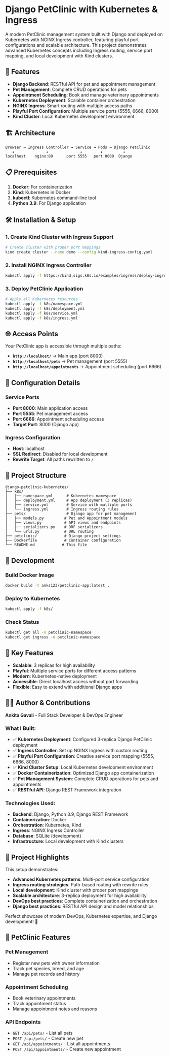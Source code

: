 # Django PetClinic with Kubernetes & Ingress


A modern PetClinic management system built with Django and deployed on Kubernetes with NGINX Ingress controller, featuring playful port configurations and scalable architecture. This project demonstrates advanced Kubernetes concepts including Ingress routing, service port mapping, and local development with Kind clusters.

## 🐾 Features

- **Django Backend**: RESTful API for pet and appointment management
- **Pet Management**: Complete CRUD operations for pets
- **Appointment Scheduling**: Book and manage veterinary appointments
- **Kubernetes Deployment**: Scalable container orchestration
- **NGINX Ingress**: Smart routing with multiple access paths
- **Playful Port Configuration**: Multiple service ports (5555, 6666, 8000)
- **Kind Cluster**: Local Kubernetes development environment

## 🏗️ Architecture

```
Browser → Ingress Controller → Service → Pods → Django PetClinic
   ↓              ↓              ↓        ↓         ↓
localhost    nginx:80      port 5555   port 8000  Django
```

## 📋 Prerequisites

1. **Docker**: For containerization
2. **Kind**: Kubernetes in Docker
3. **kubectl**: Kubernetes command-line tool
4. **Python 3.9**: For Django application

## 🛠️ Installation & Setup

### 1. Create Kind Cluster with Ingress Support
```bash
# Create cluster with proper port mappings
kind create cluster --name demo --config kind-ingress-config.yaml
```

### 2. Install NGINX Ingress Controller
```bash
kubectl apply -f https://kind.sigs.k8s.io/examples/ingress/deploy-ingress-nginx.yaml
```

### 3. Deploy PetClinic Application
```bash
# Apply all Kubernetes resources
kubectl apply -f k8s/namespace.yml
kubectl apply -f k8s/deployment.yml
kubectl apply -f k8s/service.yml
kubectl apply -f k8s/ingress.yml
```

## 🌐 Access Points

Your PetClinic app is accessible through multiple paths:

- **`http://localhost/`** → Main app (port 8000)
- **`http://localhost/pets`** → Pet management (port 5555)
- **`http://localhost/appointments`** → Appointment scheduling (port 6666)

## 🔧 Configuration Details

### Service Ports
- **Port 8000**: Main application access
- **Port 5555**: Pet management access
- **Port 6666**: Appointment scheduling access
- **Target Port**: 8000 (Django app)

### Ingress Configuration
- **Host**: localhost
- **SSL Redirect**: Disabled for local development
- **Rewrite Target**: All paths rewritten to `/`

## 📁 Project Structure

```
django-petclinic-kubernetes/
├── k8s/
│   ├── namespace.yml      # Kubernetes namespace
│   ├── deployment.yml     # App deployment (3 replicas)
│   ├── service.yml        # Service with multiple ports
│   └── ingress.yml        # Ingress routing rules
├── pets/                  # Django app for pet management
│   ├── models.py         # Pet and Appointment models
│   ├── views.py          # API views and endpoints
│   ├── serializers.py    # DRF serializers
│   └── urls.py           # URL routing
├── petclinic/            # Django project settings
├── Dockerfile            # Container configuration
└── README.md            # This file
```

## 🚀 Development

### Build Docker Image
```bash
docker build -t anks123/petclinic-app:latest .
```

### Deploy to Kubernetes
```bash
kubectl apply -f k8s/
```

### Check Status
```bash
kubectl get all -n petclinic-namespace
kubectl get ingress -n petclinic-namespace
```

## 🎯 Key Features

- **Scalable**: 3 replicas for high availability
- **Playful**: Multiple service ports for different access patterns
- **Modern**: Kubernetes-native deployment
- **Accessible**: Direct localhost access without port forwarding
- **Flexible**: Easy to extend with additional Django apps

## 👨‍💻 Author & Contributions

**Ankita Gavali** - Full Stack Developer & DevOps Engineer

### What I Built:
- ✅ **Kubernetes Deployment**: Configured 3-replica Django PetClinic deployment
- ✅ **Ingress Controller**: Set up NGINX Ingress with custom routing
- ✅ **Playful Port Configuration**: Creative service port mapping (5555, 6666, 8000)
- ✅ **Kind Cluster Setup**: Local Kubernetes development environment
- ✅ **Docker Containerization**: Optimized Django app containerization
- ✅ **Pet Management System**: Complete CRUD operations for pets and appointments
- ✅ **RESTful API**: Django REST Framework integration

### Technologies Used:
- **Backend**: Django, Python 3.9, Django REST Framework
- **Containerization**: Docker
- **Orchestration**: Kubernetes, Kind
- **Ingress**: NGINX Ingress Controller
- **Database**: SQLite (development)
- **Infrastructure**: Local development with Kind clusters

## 📝 Project Highlights

This setup demonstrates:
- **Advanced Kubernetes patterns**: Multi-port service configuration
- **Ingress routing strategies**: Path-based routing with rewrite rules
- **Local development**: Kind cluster with proper port mappings
- **Scalable architecture**: 3-replica deployment for high availability
- **DevOps best practices**: Complete containerization and orchestration
- **Django best practices**: RESTful API design and model relationships

Perfect showcase of modern DevOps, Kubernetes expertise, and Django development! 🎉

## 🐾 PetClinic Features

### Pet Management
- Register new pets with owner information
- Track pet species, breed, and age
- Manage pet records and history

### Appointment Scheduling
- Book veterinary appointments
- Track appointment status
- Manage appointment notes and reasons

### API Endpoints
- `GET /api/pets/` - List all pets
- `POST /api/pets/` - Create new pet
- `GET /api/appointments/` - List all appointments
- `POST /api/appointments/` - Create new appointment
